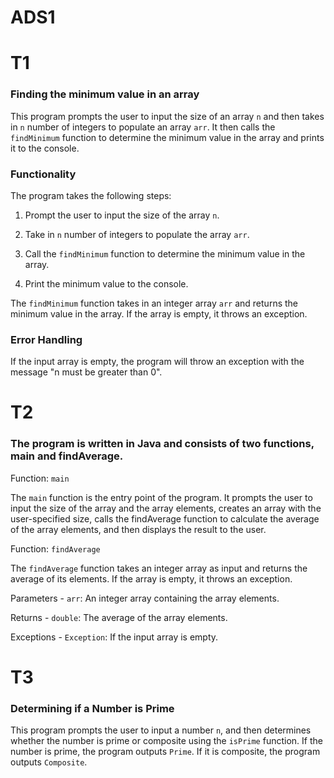 # ADS1 
# T1
### Finding the minimum value in an array
This program prompts the user to input the size of an array ```n``` and then takes in ```n``` number of integers to populate an array ```arr```. 
It then calls the ```findMinimum``` function to determine the minimum value in the array and prints it to the console.

### Functionality
The program takes the following steps:

1) Prompt the user to input the size of the array ```n```.

2) Take in ```n``` number of integers to populate the array ```arr```.

3) Call the ```findMinimum``` function to determine the minimum value in the array.

4) Print the minimum value to the console.

The ```findMinimum``` function takes in an integer array ```arr``` and returns the minimum value in the array. If the array is empty, it throws an exception.

### Error Handling
If the input array is empty, the program will throw an exception with the message "n must be greater than 0".





# T2
### The program is written in Java and consists of two functions, main and findAverage.

Function: ```main```

The ```main``` function is the entry point of the program. 
It prompts the user to input the size of the array and the array elements, 
creates an array with the user-specified size, 
calls the findAverage function to calculate the average of the array elements, 
and then displays the result to the user.


Function: ```findAverage```

The ```findAverage``` function takes an integer array as input and returns the average of its elements. 
If the array is empty, it throws an exception.

Parameters - 
```arr```: An integer array containing the array elements.

Returns - 
```double```: The average of the array elements.

Exceptions - 
```Exception```: If the input array is empty.



# T3
### Determining if a Number is Prime
This program prompts the user to input a number ```n```, and then determines whether the number is prime or composite using the ```isPrime``` function. 
If the number is prime, the program outputs ```Prime```. If it is composite, the program outputs ```Composite```.
